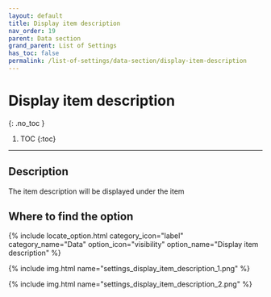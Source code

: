 ```yaml
---
layout: default
title: Display item description
nav_order: 19
parent: Data section
grand_parent: List of Settings
has_toc: false
permalink: /list-of-settings/data-section/display-item-description
---
```


# Display item description
{: .no_toc }

1. TOC
{:toc}

---

## Description
The item description will be displayed under the item

## Where to find the option
{% include locate_option.html category_icon="label" category_name="Data" option_icon="visibility" option_name="Display item description" %}

{% include img.html name="settings_display_item_description_1.png" %}

{% include img.html name="settings_display_item_description_2.png" %}
